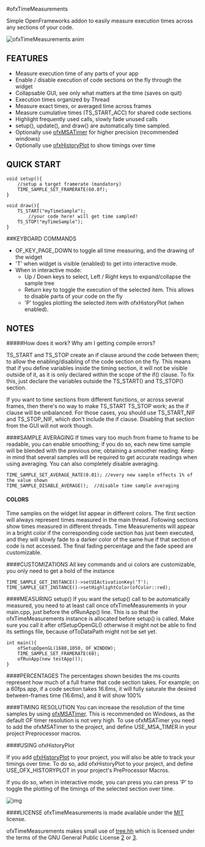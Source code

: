 #ofxTimeMeasurements


Simple OpenFrameworks addon to easily measure execution times across any sections of your code.

![ofxTimeMeasurements anim](https://www.dropbox.com/s/y6nsin52sugpmms/ofxTimeMeasurementsAnim.gif?dl=1)

## FEATURES

*	Measure execution time of any parts of your app
*	Enable / disable execution of code sections on the fly through the widget
*	Collapsable GUI, see only what matters at the time (saves on quit)
*	Execution times organized by Thread
*	Measure exact times, or averaged time across frames
*	Measure cumulative times (TS_START_ACC) for shared code sections
*	Highlight frequently used calls, slowly fade unused calls
*	setup(), update(), and draw() are automatically time sampled.
*	Optionally use [ofxMSATimer](https://github.com/obviousjim/ofxMSATimer) for higher precision (recommended windows)
*	Optionally use [ofxHistoryPlot](https://github.com/armadillu/ofxHistoryPlot) to show timings over time

## QUICK START

	void setup(){
		//setup a target framerate (mandatory)
		TIME_SAMPLE_SET_FRAMERATE(60.0f);
	}

	void draw(){
		TS_START("myTimeSample");
			//your code here! will get time sampled!
		TS_STOP("myTimeSample");
	}


##KEYBOARD COMMANDS
*	OF_KEY_PAGE_DOWN to toggle all time measuring, and the drawing of the widget
* 	'T' when widget is visible (enabled) to get into interactive mode. 
* 	When in interactive mode:
	* Up / Down keys to select, Left / Right keys to expand/collapse the sample tree
	* Return key to toggle the execution of the selected item. This allows to disable parts of your code on the fly
	* 'P' toggles plotting the selected item with ofxHistoryPlot (when enabled).

## NOTES

#####How does it work? Why am I getting compile errors?

TS_START and TS_STOP create an if clause around the code between them; to allow the enabling/disabling of the code section on the fly. This means that if you define variables inside the timing section, it will not be visible outside of it, as it is only declared within the scope of the if() clause. To fix this, just declare the variables outside the TS_START() and TS_STOP() section.

If you want to time sections from different functions, or across several frames, then there's no way to make 
TS_START TS_STOP work; as the if clause will be unbalanced. For those cases, you should use TS_START_NIF and TS_STOP_NIF, which don't include the if clause. Disabling that section from the GUI will not work though.

####SAMPLE AVERAGING
If times vary too much from frame to frame to be readable, you can enable smoothing; if you do so, each new time sample will be blended with the previous one; obtaining a smoother reading. Keep in mind that several samples will be required to get accurate readings when using averaging. You can also completely disable averaging.

	TIME_SAMPLE_SET_AVERAGE_RATE(0.01); //every new sample effects 1% of the value shown 
	TIME_SAMPLE_DISABLE_AVERAGE();  //disable time sample averaging
	

#### COLORS
Time samples on the widget list appear in different colors. The first section will always represent times measured in the main thread. Following sections show times measured in different threads. Time Measurements will appear in a bright color if the corresponding code section has just been executed, and they will slowly fade to a darker color of the same hue if that section of code is not accessed. The final fading percentage and the fade speed are customizable.


####CUSTOMIZATIONS
All key commands and ui colors are customizable, you only need to get a hold of the instance

	TIME_SAMPLE_GET_INSTANCE()->setUIActivationKey('T');
	TIME_SAMPLE_GET_INSTANCE()->setHighlightColor(ofColor::red);
	

####MEASURING setup()
If you want the setup() call to be automatically measured, you need to at least call once ofxTimeMeasurements in your main.cpp, just before the ofRunApp() line. This is so that the ofxTimeMeasurements instance is allocated before setup() is called. Make sure you call it after ofSetupOpenGL() otherwise it might not be able to find its settings file, because ofToDataPath might not be set yet. 

	int main(){
		ofSetupOpenGL(1680,1050, OF_WINDOW);
		TIME_SAMPLE_SET_FRAMERATE(60);
		ofRunApp(new testApp());
	}

####PERCENTAGES
The percentages shown besides the ms counts represent how much of a full frame that code section takes. For example; on a 60fps app, if a code section takes 16.6ms, it will fully saturate the desired between-frames time (16.6ms), and it will show 100% 

####TIMING RESOLUTION
You can increase the resolution of the time samples by using [ofxMSATimer](https://github.com/obviousjim/ofxMSATimer). This is recommended on Windows, as the default OF timer resolution is not very high. To use ofxMSATimer you need to add the ofxMSATimer to the project, and define USE_MSA_TIMER in your project Preprocessor macros.

####USING ofxHistoryPlot

If you add [ofxHistoryPlot](https://github.com/armadillu/ofxHistoryPlot) to your project, you will also be able to track your timings over time. To do so, add ofxHistoryPlot to your project, and define USE_OFX_HISTORYPLOT in your project's PreProcessor Macros.

If you do so, when in interactive mode, you can press you can press 'P' to toggle the plotting of the timings of the selected section over time.

![img](https://farm4.staticflickr.com/3845/15302062085_163388a0ed_o_d.png)


####LICENSE
ofxTimeMeasurements is made available under the [MIT](http://opensource.org/licenses/MIT) license.

ofxTimeMeasurements makes small use of [tree.hh](http://tree.phi-sci.com) which is licensed under the terms of the GNU General Public License [2](http://www.gnu.org/licenses/old-licenses/gpl-2.0.html) or [3](http://www.gnu.org/licenses/old-licenses/gpl-3.0.html).